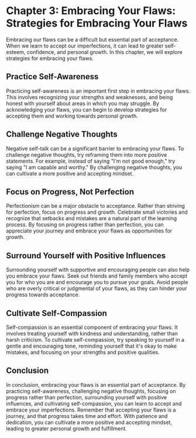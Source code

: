 Chapter 3: Embracing Your Flaws: Strategies for Embracing Your Flaws
====================================================================

Embracing our flaws can be a difficult but essential part of acceptance. When we learn to accept our imperfections, it can lead to greater self-esteem, confidence, and personal growth. In this chapter, we will explore strategies for embracing your flaws.

Practice Self-Awareness
-----------------------

Practicing self-awareness is an important first step in embracing your flaws. This involves recognizing your strengths and weaknesses, and being honest with yourself about areas in which you may struggle. By acknowledging your flaws, you can begin to develop strategies for accepting them and working towards personal growth.

Challenge Negative Thoughts
---------------------------

Negative self-talk can be a significant barrier to embracing your flaws. To challenge negative thoughts, try reframing them into more positive statements. For example, instead of saying "I'm not good enough," try saying "I am capable and worthy." By challenging negative thoughts, you can cultivate a more positive and accepting mindset.

Focus on Progress, Not Perfection
---------------------------------

Perfectionism can be a major obstacle to acceptance. Rather than striving for perfection, focus on progress and growth. Celebrate small victories and recognize that setbacks and mistakes are a natural part of the learning process. By focusing on progress rather than perfection, you can appreciate your journey and embrace your flaws as opportunities for growth.

Surround Yourself with Positive Influences
------------------------------------------

Surrounding yourself with supportive and encouraging people can also help you embrace your flaws. Seek out friends and family members who accept you for who you are and encourage you to pursue your goals. Avoid people who are overly critical or judgmental of your flaws, as they can hinder your progress towards acceptance.

Cultivate Self-Compassion
-------------------------

Self-compassion is an essential component of embracing your flaws. It involves treating yourself with kindness and understanding, rather than harsh criticism. To cultivate self-compassion, try speaking to yourself in a gentle and encouraging tone, reminding yourself that it's okay to make mistakes, and focusing on your strengths and positive qualities.

Conclusion
----------

In conclusion, embracing your flaws is an essential part of acceptance. By practicing self-awareness, challenging negative thoughts, focusing on progress rather than perfection, surrounding yourself with positive influences, and cultivating self-compassion, you can learn to accept and embrace your imperfections. Remember that accepting your flaws is a journey, and that progress takes time and effort. With patience and dedication, you can cultivate a more positive and accepting mindset, leading to greater personal growth and fulfillment.
